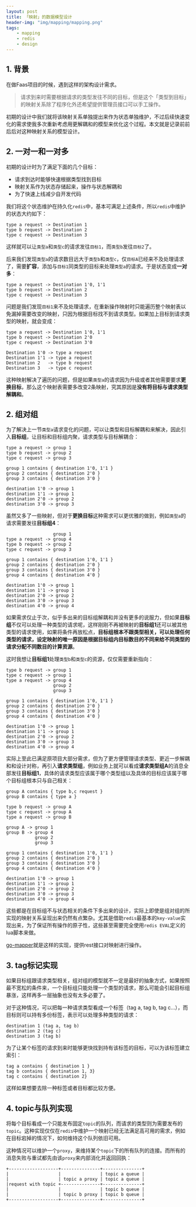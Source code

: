 ```yaml
---
layout: post
title: 「映射」的数据模型设计
header-img: "img/mapping/mapping.png"
tags: 
    - mapping
    - redis
    - design
---
```


## 1. 背景
在做Faas项目的时候，遇到这样的架构设计需求。

> 请求到来时需要根据请求的类型发往不同的目标，但是这个「类型到目标」的映射关系除了程序化外还希望提供管理员接口可以手工操作。  

初期的设计中我们就将该映射关系单独提出来作为状态单独维护，不过后续快速变化的需求使我多次重新考虑用更解耦和的模型来优化这个过程。本文就是记录前前后后对这种映射关系的模型设计。  

## 2. 一对一和一对多
初期的设计时为了满足下面的几个目标：

* 请求到达时能够快速根据类型找到目标
* 映射关系作为状态存储起来，操作与状态解耦和
* 为了快速上线减少自开发代码

我们将这个状态维护在持久化```redis```中，基本可满足上述条件，所以```redis```中维护的状态大约如下：

	type a request -> Destination 1
	type b request -> Destination 2
	type c request -> Destination 3
	
这样就可以让```类型a```和```类型c```的请求发往```目标1```，而```类型b```发往```目标2```了。    

后来我们发现```类型a```的请求数目远大于```类型b```和```类型c```，仅```目标A```已经来不及处理请求了，需要**扩容**，添加与```目标1```同类型的目标来处理```类型a```的请求。于是状态变成**一对多**：
	
	type a request -> Destination 1'0, 1'1
	type b request -> Destination 2
	type c request -> Destination 3  

问题是我们发现```目标1```来不及处理请求，在重新操作映射时只能遍历整个映射表以免漏掉需要改变的映射，只因为根据目标找不到请求类型。如果加上目标到请求类型的映射，就会变成：

	type a request -> Destination 1'0, 1'1
	type b request -> Destination 2'0
	type c request -> Destination 3'0  
	
	Destination 1'0 -> type a request
	Destination 1'1 -> type a request
	Destination 2   -> type b request
	Destination 3   -> type c request
	
这种映射解决了遍历的问题，但是如果```类型a```的请求因为升级或者其他需要要求**更换目标**，那么这个映射表需要多改变2条映射，究其原因是**没有将目标与请求类型解耦和**。  

## 2. 组对组

为了解决上一节```类型a```请求变化的问题，可以让类型和目标解耦和来解决，因此引入**目标组**，让目标和目标组内聚，请求类型与目标解耦合：

	type a request -> group 1
	type b request -> group 2
	type c request -> group 3 
	
	group 1 contains { destination 1'0, 1'1 }
	group 2 contains { destination 2'0 }
	group 3 contains { destination 3'0 }
	
	destination 1'0 -> group 1
	destination 1'1 -> group 1
	destination 2'0 -> group 2
	destination 3'0 -> group 3
	
虽然又多了一些映射，但对于**更换目标**这种需求可以更优雅的做到，例如```类型a```的请求需要发往**目标组4**：

	                  group 1
	type a request -> group 4
	type b request -> group 2
	type c request -> group 3 
	
	group 1 contains { destination 1'0, 1'1 }
	group 2 contains { destination 2'0 }
	group 3 contains { destination 3'0 }
	group 4 contains { destination 4'0 }
	
	destination 1'0 -> group 1
	destination 1'1 -> group 1
	destination 2'0 -> group 2
	destination 3'0 -> group 3
	destination 4'0 -> group 4
	
如果需求仅止于次，似乎多出来的目标组解耦和并没有更多的说服力，但如果**目标组**不仅可以处理一种类型的请求呢，这样刚刚不再被映射的**目标组1**还可以被其他类型的请求使用，如果将条件再放松点，**目标组根本不跟类型相关，可以处理任何类型的请求，设定映射的唯一原因是根据目标组内目标数目的不同来给不同类型的请求分配不同数目的计算资源**。  

这时我想让**目标组1**处理```类型b```和```类型c```的资源，仅仅需要重新指向：

	type b request -> group 1
	type c request -> group 1
	type a request -> group 4
	                  group 2
	                  group 3 
	
	group 1 contains { destination 1'0, 1'1 }
	group 2 contains { destination 2'0 }
	group 3 contains { destination 3'0 }
	group 4 contains { destination 4'0 }
	
	destination 1'0 -> group 1
	destination 1'1 -> group 1
	destination 2'0 -> group 2
	destination 3'0 -> group 3
	destination 4'0 -> group 4

实际上至此已满足原项目大部分需求，但为了更方便管理请求类型、更近一步解耦和和设计对称，再引入**请求类型组**，例如业务上就可以看成**请求类型组A**的消息全部发往**目标组1**，具体的请求类型应该属于哪个类型组以及具体的目标应该属于哪个目标组根本只与自己相关：

	group A contains { type b,c request }
	group B contains { type a }
	
	type b request -> group A
	type c request -> group A
	type a request -> group B
	
	group A -> group 1
	group B -> group 4
               group 2
	           group 3 
	
	group 1 contains { destination 1'0, 1'1 }
	group 2 contains { destination 2'0 }
	group 3 contains { destination 3'0 }
	group 4 contains { destination 4'0 }
	
	destination 1'0 -> group 1
	destination 1'1 -> group 1
	destination 2'0 -> group 2
	destination 3'0 -> group 3
	destination 4'0 -> group 4
	
这些都是在目标组不与状态相关的条件下多出来的设计，实际上即使是组对组的所实现的映射关系呈现出来仍然有点繁杂。尤其是借助```redis```最基本的```key-value```实现出来，为了保证所有操作的原子性，这些甚至需要完全使用```redis EVAL```定义的lua脚本来做。  

[go-mapper](https://github.com/singchia/go-mapper)就是这样的实现，提供rest接口对映射进行操作。

## 3. tag标记实现
如果目标组跟请求类型相关，组对组的模型就不一定是最好的抽象方式，如果按照最不宽松的条件来，一个目标组只能处理一个类型的请求，那么可能会引起目标组暴涨，这样再多一层抽象也没有太多必要了。  

对于这种情况，可以把每一种请求类型看成一个标签（tag a, tag b, tag c...），而目标则可以持有多份标签，表示可以处理多种类型的请求：

	destination 1 (tag a, tag b)
	destination 2 (tag c)
	destination 3 (tag b)

为了让某个标签的请求到来时能够更快找到持有该标签的目标，可以为该标签建立索引：

	tag a contains { destination 1 }
	tag b contains { destination 1, 3}
	tag c contains { destination 2}
	
这样如果想要去除一种标签或者目标都比较方便。

## 4. topic与队列实现
将每个目标看成一个只能发布固定```topic```的队列，而请求的类型则为需要发布的```topic```。这种实现仅仅在```redis```中维护一个映射已经无法满足高可用的需求，例如在目标宕掉的情况下，如何维持这个队列依旧可用。  

这种情况可以维护一个```proxy```，来维持某个```topic```下的所有队列的连接。而所有的消息失败与重试都先由该```proxy```来内部消化并返回回执：

	+-------------------+---------------+---------------+
	|                   |               | topic a queue |
	|                   | topic a proxy | topic a queue |
	|request with topic +---------------+---------------+
	|                   |               | topic b queue |
	|                   | topic b proxy | topic b queue |
	+-------------------+---------------+---------------+

	

